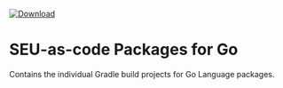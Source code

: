 [ ![Download](https://api.bintray.com/packages/seu-as-code/maven/go/images/download.svg) ](https://bintray.com/seu-as-code/maven/go/_latestVersion)

# SEU-as-code Packages for Go

Contains the individual Gradle build projects for Go Language packages.

